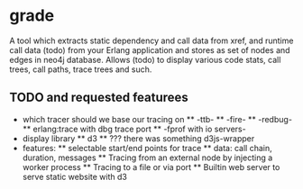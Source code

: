 # grade
A tool which extracts static dependency and call data from xref, and runtime call data (todo) from your Erlang application and stores as set of nodes and edges in neo4j database. Allows (todo) to display various code stats, call trees, call paths, trace trees and such.

## TODO and requested featurees

* which tracer should we base our tracing on
** -ttb-
** -fire-
** -redbug-
** erlang:trace with dbg trace port
** -fprof with io servers-
* display library
** d3
** ??? there was something d3js-wrapper
* features:
** selectable start/end points for trace
** data: call chain, duration, messages
** Tracing from an external node by injecting a worker process
** Tracing to a file or via port
** Builtin web server to serve static website with d3
